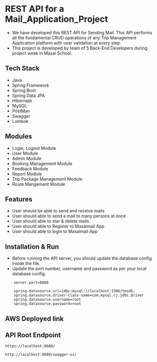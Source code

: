 # REST API for a Mail_Application_Project

- We have developed this REST API for Sending Mail. This API performs all the fundamental CRUD operations of any  Trip Management Application platform with user validation at every step.
- This project is developed by team of 5 Back-End Developers during project week in Masai School.


## Tech Stack

- Java
- Spring Framework
- Spring Boot
- Spring Data JPA
- Hibernate
- MySQL
- PostMan
- Swagger
- Lombok

## Modules

- Login, Logout Module
- User Module
- Admin Module
- Booking Management Module
- Feedback Module
- Report Module
- Trip Package Management Module
- Route Mangement Module

## Features

- User should be able to send and receive mails
- User should able to send a mail to many persons at once
- User should able to star & delete mails
- User should able to Register to Masaimail App
- User should able to login to Masaimail App


## Installation & Run

- Before running the API server, you should update the database config inside the file.
- Update the port number, username and password as per your local database config.

```
    server.port=8888

    spring.datasource.url=jdbc:mysql://localhost:3306/tmsdb;
    spring.datasource.driver-class-name=com.mysql.cj.jdbc.Driver
    spring.datasource.username=root
    spring.datasource.password=root

```

## AWS Deployed link

## API Root Endpoint

`https://localhost:8080/`

`http://localhost:8080/swagger-ui/`







